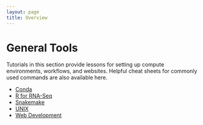 ```yaml
---
layout: page
title: Overview
---
```


General Tools
=============

Tutorials in this section provide lessons for setting up compute environments, workflows, and websites. Helpful cheat sheets for commonly used commands are also available here.

- [Conda](Introduction-to-Conda/index.md)
- [R for RNA-Seq](R-for-RNA-Seq/index.md)
- [Snakemake](Snakemake/index.md)
- [UNIX](UNIX/index.md)
- [Web Development](Web-Development/index.md)
